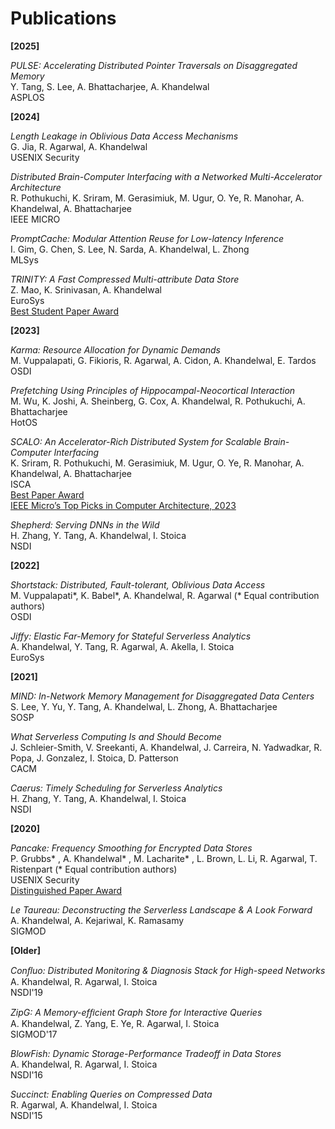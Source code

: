 # Publications

**[2025]**

*PULSE: Accelerating Distributed Pointer Traversals on Disaggregated Memory*\
Y. Tang, S. Lee, A. Bhattacharjee, A. Khandelwal\
ASPLOS

**[2024]**

*Length Leakage in Oblivious Data Access Mechanisms*\
G. Jia, R. Agarwal, A. Khandelwal\
USENIX Security

*Distributed Brain-Computer Interfacing with a Networked Multi-Accelerator Architecture*\
R. Pothukuchi, K. Sriram, M. Gerasimiuk, M. Ugur, O. Ye, R. Manohar, A. Khandelwal, A. Bhattacharjee\
IEEE MICRO

*PromptCache: Modular Attention Reuse for Low-latency Inference*\
I. Gim, G. Chen, S. Lee, N. Sarda, A. Khandelwal, L. Zhong\
MLSys

*TRINITY: A Fast Compressed Multi-attribute Data Store*\
Z. Mao, K. Srinivasan, A. Khandelwal\
EuroSys\
[Best Student Paper Award]()

**[2023]**

*Karma: Resource Allocation for Dynamic Demands*\
M. Vuppalapati, G. Fikioris, R. Agarwal, A. Cidon, A. Khandelwal, E. Tardos\
OSDI

*Prefetching Using Principles of Hippocampal-Neocortical Interaction*\
M. Wu, K. Joshi, A. Sheinberg, G. Cox, A. Khandelwal, R. Pothukuchi, A. Bhattacharjee\
HotOS

*SCALO: An Accelerator-Rich Distributed System for Scalable Brain-Computer Interfacing*\
K. Sriram, R. Pothukuchi, M. Gerasimiuk, M. Ugur, O. Ye, R. Manohar, A. Khandelwal, A. Bhattacharjee\
ISCA\
[Best Paper Award]()\
[IEEE Micro’s Top Picks in Computer Architecture, 2023]()

*Shepherd: Serving DNNs in the Wild*\
H. Zhang, Y. Tang, A. Khandelwal, I. Stoica\
NSDI

**[2022]**

*Shortstack: Distributed, Fault-tolerant, Oblivious Data Access*\
M. Vuppalapati\*, K. Babel\*, A. Khandelwal, R. Agarwal (* Equal contribution authors)\
OSDI

*Jiffy: Elastic Far-Memory for Stateful Serverless Analytics*\
A. Khandelwal, Y. Tang, R. Agarwal, A. Akella, I. Stoica\
EuroSys

**[2021]**

*MIND: In-Network Memory Management for Disaggregated Data Centers*\
S. Lee, Y. Yu, Y. Tang, A. Khandelwal, L. Zhong, A. Bhattacharjee\
SOSP

*What Serverless Computing Is and Should Become*\
J. Schleier-Smith, V. Sreekanti, A. Khandelwal, J. Carreira, N. Yadwadkar, R. Popa, J. Gonzalez, I. Stoica, D. Patterson\
CACM

*Caerus: Timely Scheduling for Serverless Analytics*\
H. Zhang, Y. Tang, A. Khandelwal, I. Stoica\
NSDI

**[2020]**

*Pancake: Frequency Smoothing for Encrypted Data Stores*\
P. Grubbs* , A. Khandelwal* , M. Lacharite* , L. Brown, L. Li, R. Agarwal, T. Ristenpart (* Equal contribution authors)\
USENIX Security\
[Distinguished Paper Award]()

*Le Taureau: Deconstructing the Serverless Landscape & A Look Forward*\
A. Khandelwal, A. Kejariwal, K. Ramasamy\
SIGMOD

**[Older]**

*Conﬂuo: Distributed Monitoring & Diagnosis Stack for High-speed Networks*\
A. Khandelwal, R. Agarwal, I. Stoica\
NSDI'19

*ZipG: A Memory-efﬁcient Graph Store for Interactive Queries*\
A. Khandelwal, Z. Yang, E. Ye, R. Agarwal, I. Stoica\
SIGMOD'17

*BlowFish: Dynamic Storage-Performance Tradeoff in Data Stores*\
A. Khandelwal, R. Agarwal, I. Stoica\
NSDI'16

*Succinct: Enabling Queries on Compressed Data*\
R. Agarwal, A. Khandelwal, I. Stoica\
NSDI'15
